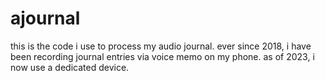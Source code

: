 # ajournal

this is the code i use to process my audio journal. ever since 2018, i have been recording journal entries via voice memo on my phone. as of 2023, i now use a dedicated device.
